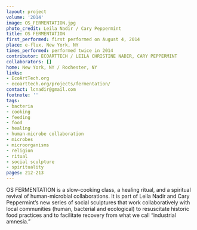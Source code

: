 ```yaml
---
layout: project
volume: '2014'
image: OS_FERMENTATION.jpg
photo_credit: Leila Nadir / Cary Peppermint
title: OS FERMENTATION
first_performed: first performed on August 4, 2014
place: e-flux, New York, NY
times_performed: performed twice in 2014
contributor: ECOARTTECH / LEILA CHRISTINE NADIR, CARY PEPPERMINT
collaborators: []
home: New York, NY / Rochester, NY
links:
- EcoArtTech.org
- ecoarttech.org/projects/fermentation/
contact: lcnadir@gmail.com
footnote: ''
tags:
- bacteria
- cooking
- feeding
- food
- healing
- human-microbe collaboration
- microbes
- microorganisms
- religion
- ritual
- social sculpture
- spirituality
pages: 212-213
---
```


OS FERMENTATION is a slow-cooking class, a healing ritual, and a spiritual revival of human-microbial collaborations. It is part of Leila Nadir and Cary Peppermint’s new series of social sculptures that work collaboratively with local communities (human, bacterial and ecological) to resuscitate historic food practices and to facilitate recovery from what we call “industrial amnesia.”

